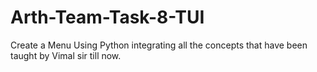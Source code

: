 # Arth-Team-Task-8-TUI
Create a Menu Using Python integrating all the concepts that have been taught by Vimal sir till now. 
